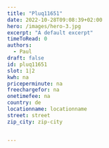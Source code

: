 ```yaml
---
title: "Pluq11651"
date: 2022-10-28T09:08:39+02:00
hero: /images/hero-3.jpg
excerpt: "A default excerpt"
timeToRead: 0
authors:
  - Paul
draft: false
id: pluq11651
slot: 1|2
kwh: na
priceperminute: na
freechargefor: na
onetimefee: na
country: de
locationname: locationname
street: street
zip_city: zip-city


---
```

